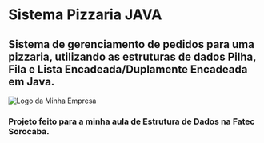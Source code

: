 # Sistema Pizzaria JAVA

## Sistema de gerenciamento de pedidos para uma pizzaria, utilizando as estruturas de dados Pilha, Fila e Lista Encadeada/Duplamente Encadeada em Java.

<img src="https://cdn.discordapp.com/attachments/1225887439864725546/1246269271575760958/image.png?ex=665bc634&is=665a74b4&hm=f9d2ee91823fc41f8001dcf00b1d00439dd2068dc821e54c09a4581538b8231b&" alt="Logo da Minha Empresa">

### Projeto feito para a minha aula de Estrutura de Dados na Fatec Sorocaba.
